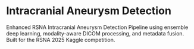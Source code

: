 # Intracranial Aneurysm Detection
Enhanced RSNA Intracranial Aneurysm Detection Pipeline using ensemble deep learning, modality-aware DICOM processing, and metadata fusion. Built for the RSNA 2025 Kaggle competition.
